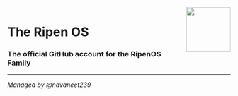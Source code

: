 <img align="right" width="100" height="100" src="https://user-images.githubusercontent.com/120778877/208236558-d10a42f3-dc7f-4ddf-a2fc-ffc0649d44f1.png">

# The Ripen OS
### The official GitHub account for the RipenOS Family

<hr>

*Managed by @navaneet239*
